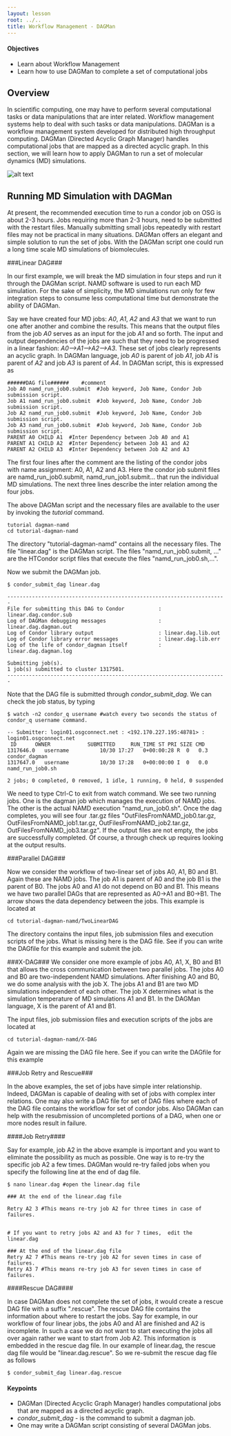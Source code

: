 ```yaml
---
layout: lesson
root: ../..
title: Workflow Management - DAGMan
---
```

<div class="objectives" markdown="1">

#### Objectives
*   Learn about Workflow Management 
*   Learn how to use DAGMan to complete a set of computational jobs
</div>

<h2> Overview </h2> 


In scientific computing, one may have to perform several computational tasks or 
data manipulations that are inter related. Workflow management 
systems help to deal with such tasks or data manipulations. DAGMan is a workflow management 
system developed for distributed high throughput 
computing. DAGMan (Directed Acyclic Graph Manager) handles computational jobs 
that are mapped as a directed acyclic graph. In this section, we will learn how to 
apply DAGMan to run a set of molecular dynamics (MD) simulations. 

![alt text](https://github.com/SWC-OSG-Workshop/2014-12-15-UChicago/tree/gh-pages/novice/DHTC/DAGManImages/Slide1.png "Directed Acyclic Graph")

<h2> Running MD Simulation with DAGMan   </h2> 

At present, the recommended execution time to run a condor job on OSG is about 2-3 hours. Jobs
requiring more than 2-3 hours, need to be submitted with the restart files. Manually 
submitting small jobs repeatedly with restart files may not be practical in many 
situations. DAGMan offers an elegant and simple solution to run the set of jobs. With 
the DAGMan script one could run a long time scale MD simulations of biomolecules. 

###Linear DAG###

In our first example, we will break the MD simulation in four steps and run it through the 
DAGMan script. NAMD software is used to run each MD simulation. For the sake of 
simplicity, the MD simulations run only for few 
integration steps to consume less computational time but demonstrate the ability 
of DAGMan. 

Say we have created four MD jobs: *A0*, *A1*, *A2* and *A3* that we want to run one 
after another and combine the results. This means that the output files from the 
job *A0* serves as an input for the job *A1* and so forth. The input and output 
dependencies of the jobs are such that they need to be progressed in a linear 
fashion:  *A0-->A1-->A2-->A3*. These set of jobs clearly represents an 
acyclic graph. In DAGMan language, job *A0* is parent of job *A1*,  job *A1* is 
parent of *A2* and job *A3* is parent of *A4*. In DAGMan script, this is expressed as 

~~~
######DAG file######    #comment
Job A0 namd_run_job0.submit  #Job keyword, Job Name, Condor Job submission script.
Job A1 namd_run_job0.submit  #Job keyword, Job Name, Condor Job submission script.
Job A2 namd_run_job0.submit  #Job keyword, Job Name, Condor Job submission script.
Job A3 namd_run_job0.submit  #Job keyword, Job Name, Condor Job submission script.
PARENT A0 CHILD A1  #Inter Dependency between Job A0 and A1
PARENT A1 CHILD A2  #Inter Dependency between Job A1 and A2 
PARENT A2 CHILD A3  #Inter Dependency between Job A2 and A3
~~~

The first four lines after the comment are the listing of the condor jobs  
with name assignment:  A0, A1, A2 and A3. Here the condor job submit files are 
 namd_run_job0.submit, namd_run_job1.submit... that run the individual 
MD simulations.  The next three lines describe the inter relation 
among the four jobs. 

The above DAGMan script and the necessary files are available to the user 
by invoking the *tutorial* command. 

~~~
tutorial dagman-namd
cd tutorial-dagman-namd
~~~

The directory "tutorial-dagman-namd" contains all the necessary files. The file 
"linear.dag" is the DAGMan script. The files "namd_run_job0.submit, ..." are the 
HTCondor script files that execute the files "namd_run_job0.sh,...".


Now we submit the DAGMan job.  

~~~
$ condor_submit_dag linear.dag 

-----------------------------------------------------------------------
File for submitting this DAG to Condor           : linear.dag.condor.sub
Log of DAGMan debugging messages                 : linear.dag.dagman.out
Log of Condor library output                     : linear.dag.lib.out
Log of Condor library error messages             : linear.dag.lib.err
Log of the life of condor_dagman itself          : linear.dag.dagman.log

Submitting job(s).
1 job(s) submitted to cluster 1317501.
-----------------------------------------------------------------------

~~~

Note that the DAG file is submitted through  *condor_submit_dag*. We can check the job status, by typing

~~~
$ watch -n2 condor_q username #watch every two seconds the status of condor_q username command.

-- Submitter: login01.osgconnect.net : <192.170.227.195:48781> : login01.osgconnect.net
 ID      OWNER            SUBMITTED     RUN_TIME ST PRI SIZE CMD               
1317646.0   username          10/30 17:27   0+00:00:28 R  0   0.3  condor_dagman     
1317647.0   username          10/30 17:28   0+00:00:00 I  0   0.0  namd_run_job0.sh  

2 jobs; 0 completed, 0 removed, 1 idle, 1 running, 0 held, 0 suspended
~~~~
We need to type Ctrl-C to exit from watch command. We see two running jobs. One is the dagman 
job which manages the execution of NAMD jobs. The other is the actual NAMD 
execution "namd_run_job0.sh". Once the dag completes, you will see four .tar.gz 
files "OutFilesFromNAMD_job0.tar.gz, OutFilesFromNAMD_job1.tar.gz, OutFilesFromNAMD_job2.tar.gz, 
OutFilesFromNAMD_job3.tar.gz". If the output files are not empty, the jobs are 
successfully completed. Of course, a through check up requires looking at the output results.  

###Parallel DAG###

Now we consider the workflow of two-linear set of jobs A0, A1, B0 and B1. Again these are 
NAMD jobs. The job A1 is parent 
of A0 and the job B1 is the parent of B0. The jobs A0 and A1 do not depend on B0 and B1. This 
means we have two parallel DAGs that are represented as A0->A1 and B0->B1. The arrow shows the 
data dependency between the jobs.  This example is located at 

~~~
cd tutorial-dagman-namd/TwoLinearDAG
~~~

The directory contains the input files, job submission files and execution scripts of the 
jobs. What is missing here is the DAG file. See if you can write the DAGfile for this example 
and submit the job. 

###X-DAG###
We consider one more example of jobs A0, A1, X, B0 and B1 that allows the cross communication 
between two parallel jobs. The jobs A0 and B0 are two-independent NAMD simulations. After 
finishing A0 and B0, we do some analysis with the job X. The jobs A1 and B1 are two MD 
simulations independent of each other. The job X determines what is the simulation temperature 
of MD simulations A1 and B1. In the DAGMan language, X is the parent of A1 and B1.  


The input files, job submission files and execution scripts of the 
jobs are located at 

~~~
cd tutorial-dagman-namd/X-DAG
~~~

Again we are missing the DAG file here. See if you can write the DAGfile for this example 

###Job Retry and Rescue###

In the above examples, the set of jobs have simple inter relationship.  Indeed,  DAGMan is capable of dealing with set of jobs with complex inter relations.  One may also write a DAG file for set of DAG files where each of the DAG file contains the workflow for set of condor jobs.  Also DAGMan can help with the resubmission of uncompleted portions of a DAG, when one or more nodes result in failure.  

####Job Retry####

Say for example,  job A2 in the above example is  important and you want to eliminate the possibility as much as possible. One way is to re-try the specific job A2 a few times. DAGMan would re-try  failed jobs when you specify the following line at the end of dag file.

~~~ 
$ nano linear.dag #open the linear.dag file
 
### At the end of the linear.dag file
 
Retry A2 3 #This means re-try job A2 for three times in case of failures. 


# If you want to retry jobs A2 and A3 for 7 times,  edit the linear.dag 
 
### At the end of the linear.dag file
Retry A2 7 #This means re-try job A2 for seven times in case of failures.
Retry A3 7 #This means re-try job A3 for seven times in case of failures.
~~~
 
####Rescue DAG####

In case DAGMan  does not complete the set of jobs, it would create a rescue DAG file with a 
suffix ".rescue". The rescue DAG file contains the information about where to restart 
the jobs. Say for example, in our workflow of four linear jobs, the jobs A0 and A1 are 
finished and A2 is incomplete. In such a case we do not want to start executing the jobs 
all over again rather we want to start from Job A2. This information is embedded 
in the rescue dag file. In our example of linear.dag, the rescue dag file would 
be "linear.dag.rescue". So we re-submit the rescue dag file 
as follows

~~~
$ condor_submit_dag linear.dag.rescue
~~~
 
<div class="keypoints" markdown="1">

#### Keypoints
*   DAGMan (Directed Acyclic Graph Manager) handles computational jobs that are mapped as a directed acyclic graph.
*   *condor_submit_dag* - is the command to submit a dagman job. 
*   One may write a DAGMan script consisting of several DAGMan jobs. 
</div>
